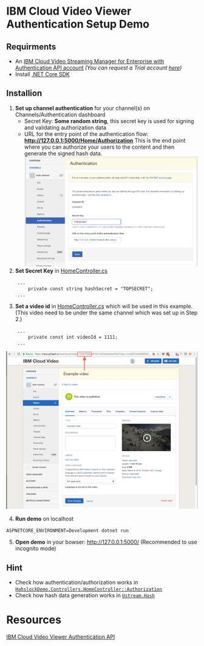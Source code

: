 # IBM Cloud Video Viewer Authentication Setup Demo

## Requirments
* An [IBM Cloud Video Streaming Manager for Enterprise with Authentication API account](https://www.ustream.tv/product/align-secure-streaming-video) *(You can request a Trial account [here](https://www.ustream.tv/enterprise-video/contact-internal-communications))*
* Install [.NET Core SDK](https://www.microsoft.com/net/download)

## Installion
1. **Set up channel authentication** for your channel(s) on Channels/Authentication dashboard
   * Secret Key: **Some random string**, this secret key is used for signing and validating authorization data
   * URL for the entry point of the authentication flow: **http://127.0.0.1:5000/Home/Authorization** This is the end point where you can authorize your users to the content and then generate the signed hash data.
   ![Set authentication](./docs/set_authentication.png "Set authentication")
2. **Set Secret Key** in [HomeController.cs](Controllers/HomeController.cs)
```
    ...
        private const string hashSecret = "TOPSECRET";
    ...
```
3. **Set a video id** in [HomeController.cs](Controllers/HomeController.cs) which will be used in this example. (This video need to be under the same channel which was set up in Step 2.)
```
    ...
        private const int videoId = 1111;
    ...
```
![Video ID](./docs/video_id.png "Video id")

4. **Run demo** on localhost
```
ASPNETCORE_ENVIRONMENT=Development dotnet run
```

5. **Open demo** in your bowser: http://127.0.0.1:5000/ (Recommended to use incognito mode)

## Hint
* Check how authentication/authorization works in [`HahslockDemo.Controllers.HomeController::Authorization`](Controllers/HomeController.cs)
* Check how hash data generation works in [`Ustream.Hash`](Ustream/Hash.cs)

# Resources
[IBM Cloud Video Viewer Authentication API](http://developers.ustream.tv/channel-api/viewer-authentication-api.html)
